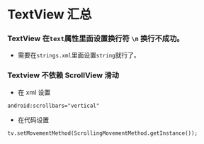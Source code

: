 TextView 汇总
===========

### TextView 在`text`属性里面设置换行符 `\n` 换行不成功。

- 需要在`strings.xml`里面设置`string`就行了。

###  Textview 不依赖 ScrollView 滑动

- 在 xml 设置

```
android:scrollbars="vertical"  
```

- 在代码设置

```
tv.setMovementMethod(ScrollingMovementMethod.getInstance());
```
